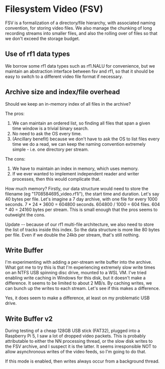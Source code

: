# Filesystem Video (FSV)

FSV is a formalization of a directory/file hierarchy, with associated naming
convention, for storing video files. We also manage the chunking of long
recording streams into smaller files, and also the rolling over of files so that
we don't exceed the storage budget.

## Use of rf1 data types

We borrow some rf1 data types such as rf1.NALU for convenience, but we maintain
an abstraction interface between fsv and rf1, so that it should be easy to
switch to a different video file format if necessary.

## Archive size and index/file overhead

Should we keep an in-memory index of all files in the archive?

The pros:

1. We can maintain an ordered list, so finding all files that span a given time
   window is a trivial binary search.
2. No need to ask the OS every time.
3. (Ancillary benefit) because we don't have to ask the OS to list files every
   time we do a read, we can keep the naming convention extremely simple - i.e.
   one directory per stream.

The cons:

1. We have to maintain an index in memory, which uses memory.
2. If we ever wanted to implement independent reader and writer processes, then
   this would complicate that.

How much memory? Firstly, our data structure would need to store the filename
(eg "1708584695_video.rf1i"), the start time and duration. Let's say 40 bytes
per file. Let's imagine a 7 day archive, with one file for every 1000 seconds.
7 \* 24 \* 3600 = 604800 seconds. 604800 / 1000 = 604 files. 604 \* 40 = 24160
bytes per stream. This is small enough that the pros seems to outweight the
cons.

Update -- because of our rf1 multi-file architecture, we also need to store the
list of tracks inside this index. So the data structure is more like 80 bytes
per file. Even if we double the 24kb per stream, that's still nothing.

## Write Buffer

I'm experimenting with adding a per-stream write buffer into the archive. What
got me to try this is that I'm experiencing extremely slow write times on an
NTFS USB spinning disc drive, mounted to a WSL VM. I've tried enabling write
caching in Windows for this disk, but it doesn't make a difference. It seems to
be limited to about 2 MB/s. By caching writes, we can bunch up the writes to
each stream. Let's see if this makes a difference.

Yes, it does seem to make a difference, at least on my problematic USB drive.

## Write Buffer v2

During testing of a cheap 128GB USB stick (FAT32), plugged into a Raspberry Pi
5, I saw a lot of dropped video packets. This is probably attributable to either
the NN processing thread, or the slow disk writes to the FSV archive, and I
suspect it is the latter. It seems irresponsible NOT to allow asynchronous
writes of the video feeds, so I'm going to do that.

If this mode is enabled, then writes always occur from a background thread.
